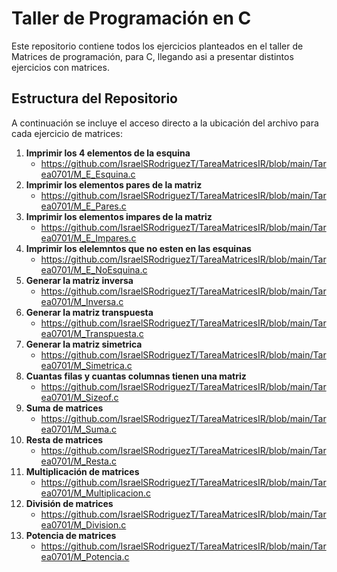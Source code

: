 # Taller de Programación en C

Este repositorio contiene todos los ejercicios planteados en el taller de Matrices de programación, para C, llegando asi a presentar distintos ejercicios con matrices.

## Estructura del Repositorio

A continuación se incluye el acceso directo a la ubicación del archivo para cada ejercicio de matrices:

1. **Imprimir los 4 elementos de la esquina**
   - https://github.com/IsraelSRodriguezT/TareaMatricesIR/blob/main/Tarea0701/M_E_Esquina.c
2. **Imprimir los elementos pares de la matriz**
   - https://github.com/IsraelSRodriguezT/TareaMatricesIR/blob/main/Tarea0701/M_E_Pares.c
3. **Imprimir los elementos impares de la matriz**
   - https://github.com/IsraelSRodriguezT/TareaMatricesIR/blob/main/Tarea0701/M_E_Impares.c
4. **Imprimir los elelemntos que no esten en las esquinas**
   - https://github.com/IsraelSRodriguezT/TareaMatricesIR/blob/main/Tarea0701/M_E_NoEsquina.c
5. **Generar la matriz inversa**
   - https://github.com/IsraelSRodriguezT/TareaMatricesIR/blob/main/Tarea0701/M_Inversa.c
6. **Generar la matriz transpuesta**
   - https://github.com/IsraelSRodriguezT/TareaMatricesIR/blob/main/Tarea0701/M_Transpuesta.c
7. **Generar la matriz simetrica**
   - https://github.com/IsraelSRodriguezT/TareaMatricesIR/blob/main/Tarea0701/M_Simetrica.c
8. **Cuantas filas y cuantas columnas tienen una matriz**
   - https://github.com/IsraelSRodriguezT/TareaMatricesIR/blob/main/Tarea0701/M_Sizeof.c
9. **Suma de matrices**
   - https://github.com/IsraelSRodriguezT/TareaMatricesIR/blob/main/Tarea0701/M_Suma.c
10. **Resta de matrices**
    - https://github.com/IsraelSRodriguezT/TareaMatricesIR/blob/main/Tarea0701/M_Resta.c
11. **Multiplicación de matrices**
    - https://github.com/IsraelSRodriguezT/TareaMatricesIR/blob/main/Tarea0701/M_Multiplicacion.c
12. **División de matrices**
    - https://github.com/IsraelSRodriguezT/TareaMatricesIR/blob/main/Tarea0701/M_Division.c
13. **Potencia de matrices**
    - https://github.com/IsraelSRodriguezT/TareaMatricesIR/blob/main/Tarea0701/M_Potencia.c
